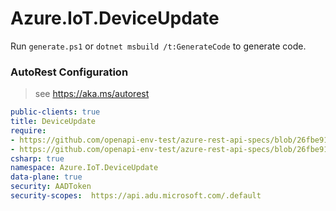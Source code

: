 # Azure.IoT.DeviceUpdate

Run `generate.ps1` or `dotnet msbuild /t:GenerateCode` to generate code.

### AutoRest Configuration
> see https://aka.ms/autorest

``` yaml
public-clients: true
title: DeviceUpdate
require:
- https://github.com/openapi-env-test/azure-rest-api-specs/blob/26fbe918f2c3683cdcb7ec6f0c75fb03aab274c1/specification/deviceupdate/data-plane/readme.md
- https://github.com/openapi-env-test/azure-rest-api-specs/blob/26fbe918f2c3683cdcb7ec6f0c75fb03aab274c1/specification/deviceupdate/data-plane/readme.csharp.md
csharp: true
namespace: Azure.IoT.DeviceUpdate
data-plane: true
security: AADToken
security-scopes:  https://api.adu.microsoft.com/.default
```
